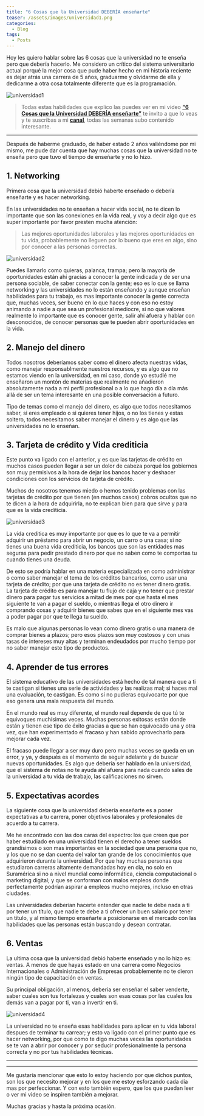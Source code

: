 ```yaml
---
title: "6 Cosas que la Universidad DEBERÍA enseñarte"
teaser: /assets/images/universidad1.png
categories:
  - Blog
tags:
  - Posts
---
```


Hoy les quiero hablar sobre las 6 cosas que la universidad no te enseña pero que debería hacerlo. Me considero un crítico del sistema universitario actual porqué la mejor cosa que pude haber hecho en mi historia reciente es dejar atrás una carrera de 5 años, graduarme y olvidarme de ella y dedicarme a otra cosa totalmente diferente que es la programación.

![universidad1](/blog/assets/images/universidad1.png)

> Todas estas habilidades que explico las puedes ver en mi video [**“6 Cosas que la Universidad DEBERÍA enseñarte”**](https://www.youtube.com/watch?v=TH5qR3WSS24) te invito a que lo veas y te suscribas a mi [**canal**](https://youtube.com/FabianHackerNomada), todas las semanas subo contenido interesante.

---

Después de haberme graduado, de haber estado 2 años valiéndome por mi mismo, me pude dar cuenta que hay muchas cosas que la universidad no te enseña pero que tuvo el tiempo de enseñarte y no lo hizo.

## 1. Networking
Primera cosa que la universidad debió haberte enseñado o debería enseñarte y es hacer networking.

En las universidades no te enseñan a hacer vida social, no te dicen lo importante que son las conexiones en la vida real, y voy a decir algo que es super importante por favor presten mucha atención:
> Las mejores oportunidades laborales y las mejores oportunidades en tu vida, probablemente no lleguen por lo bueno que eres en algo, sino por conocer a las personas correctas.

![universidad2](/blog/assets/images/universidad2.png)

Puedes llamarlo como quieras, palanca, trampa; pero la mayoría de oportunidades están ahí gracias a conocer la gente indicada y de ser una persona sociable, de saber conectar con la gente; eso es lo que se llama networking y las universidades no lo están enseñando y aunque enseñan habilidades para tu trabajo, es mas importante conocer la gente correcta que, muchas veces, ser bueno en lo que haces y con eso no estoy animando a nadie a que sea un profesional mediocre, si no que valores realmente lo importante que es conocer gente, salir ahí afuera y hablar con desconocidos, de conocer personas que te pueden abrir oportunidades en la vida.

## 2. Manejo del dinero
Todos nosotros deberíamos saber como el dinero afecta nuestras vidas, como manejar responsablmente nuestros recursos, y es algo que no estamos viendo en la universidad, en mi caso, donde yo estudié me enseñaron un montón de materias que realmente no añadieron absolutamente nada a mi perfil profesional o a lo que hago día a día más allá de ser un tema interesante en una posible conversación a futuro.

Tipo de temas como el manejo del dinero, es algo que todos necesitamos saber, si eres empleado o si quieres tener hijos, o no los tienes y estas soltero, todos necesitamos saber manejar el dinero y es algo que las universidades no lo enseñan.

## 3. Tarjeta de crédito y Vida crediticia

Este punto va ligado con el anterior, y es que las tarjetas de crédito en muchos casos pueden llegar a ser un dolor de cabeza porqué los gobiernos son muy permisivos a la hora de dejar los bancos hacer y deshacer condiciones con los servicios de tarjeta de crédito.

Muchos de nosotros tenemos miedo o hemos tenido problemas con las tarjetas de crédito por que tienen (en muchos casos) cobros ocultos que no te dicen a la hora de adquirirla, no te explican bien para que sirve y para que es la vida crediticia.

![universidad3](/blog/assets/images/universidad3.png)

La vida creditica es muy importante por que es lo que te va a permitir adquirir un préstamo para abrir un negocio, un carro o una casa; si no tienes una buena vida crediticia, los bancos que son las entidades mas seguras para pedir prestado dinero por que no saben como te comportas tu cuando tienes una deuda.

De esto se podría hablar en una materia especializada en como administrar o como saber manejar el tema de los créditos bancarios, como usar una tarjeta de crédito; por que una tarjeta de crédito no es tener dinero gratis. La tarjeta de crédito es para manejar tu flujo de caja y no tener que prestar dinero para pagar tus servicios a mitad de mes por que hasta el mes siguiente te van a pagar el sueldo, o mientras llega el otro dinero ir comprando cosas y adquirir bienes que sabes que en el siguiente mes vas a poder pagar por que te llega tu sueldo.

Es malo que algunas personas lo vean como dinero gratis o una manera de comprar bienes a plazos; pero esos plazos son muy costosos y con unas tasas de intereses muy altas y terminan endeudados por mucho tiempo por no saber manejar este tipo de productos.

## 4. Aprender de tus errores
El sistema educativo de las universidades está hecho de tal manera que a ti te castigan si tienes una serie de actividades y las realizas mal; si haces mal una evaluación, te castigan. Es como si no pudieras equivocarte por que eso genera una mala respuesta del mundo.

En el mundo real es muy diferente, el mundo real depende de que tú te equivoques muchísimas veces. Muchas personas exitosas están donde están y tienen ese tipo de éxito gracias a que se han equivocado una y otra vez, que han experimentado el fracaso y han sabido aprovecharlo para mejorar cada vez.

El fracaso puede llegar a ser muy duro pero muchas veces se queda en un error, y ya, y después es el momento de seguir adelante y de buscar nuevas oportunidades. Es algo que debería ser hablado en la universidad, que el sistema de notas no te ayuda ahí afuera para nada cuando sales de la universidad a tu vida de trabajo, las calificaciones no sirven.

## 5. Expectativas acordes
La siguiente cosa que la universidad debería enseñarte es a poner expectativas a tu carrera, poner objetivos laborales y profesionales de acuerdo a tu carrera.

Me he encontrado con las dos caras del espectro: los que creen que por haber estudiado en una universidad tienen el derecho a tener sueldos grandísimos o son mas importantes en la sociedad que una persona que no, y los que no se dan cuenta del valor tan grande de los conocimientos que adquirieron durante la universidad. Por que hay muchas personas que estudiaron carreras altamente demandadas hoy en día, no solo en Suramérica si no a nivel mundial como informática, ciencia computacional o marketing digital; y que se conforman con malos empleos donde perfectamente podrían aspirar a empleos mucho mejores, incluso en otras ciudades.

Las universidades deberían hacerte entender que nadie te debe nada a ti por tener un título, que nadie te debe a ti ofrecer un buen salario por tener un título, y al mismo tiempo enseñarte a posicionarse en el mercado con las habilidades que las personas están buscando y desean contratar.

## 6. Ventas
La ultima cosa que la universidad debió haberte enseñado y no lo hizo es: ventas. A menos de que hayas estado en una carrera como Negocios Internacionales o Administración de Empresas probablemente no te dieron ningún tipo de capacitación en ventas.

Su principal obligación, al menos, debería ser enseñar el saber venderte, saber cuales son tus fortalezas y cuales son esas cosas por las cuales los demás van a pagar por ti, van a invertir en ti.

![universidad4](/blog/assets/images/universidad4.png)

La universidad no te enseña esas habilidades para aplicar en tu vida laboral despues de terminar tu carrear; y esto va ligado con el primer punto que es hacer networking, por que como te digo muchas veces las oportunidades se te van a abrir por conocer y por seducir profesionalmente la persona correcta y no por tus habilidades técnicas.

---
---

Me gustaría mencionar que esto lo estoy haciendo por que dichos puntos, son los que necesito mejorar y en los que me estoy esforzando cada día mas por perfeccionar. Y con esto también espero, que los que puedan leer o ver mi video se inspiren también a mejorar.

Muchas gracias y hasta la próxima ocasión.
